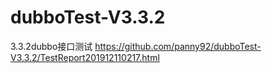 # dubboTest-V3.3.2
3.3.2dubbo接口测试
https://github.com/panny92/dubboTest-V3.3.2/TestReport201912110217.html
